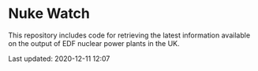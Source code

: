 # Nuke Watch

This repository includes code for retrieving the latest information available on the output of EDF nuclear power plants in the UK.

Last updated: 2020-12-11 12:07